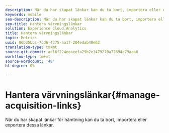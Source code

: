 ```yaml
---
description: När du har skapat länkar kan du ta bort, importera eller exportera dem.
keywords: mobile
seo-description: När du har skapat länkar kan du ta bort, importera eller exportera dem.
seo-title: Hantera värvningslänkar
solution: Experience Cloud,Analytics
title: Hantera värvningslänkar
topic: Metrics
uuid: 06b35bbc-7cd6-4375-aa17-204edab40e62
translation-type: tm+mt
source-git-commit: ae16f224eeaeefa29b2e1479270a72694c79aaa0
workflow-type: tm+mt
source-wordcount: '48'
ht-degree: 0%

---
```



# Hantera värvningslänkar{#manage-acquisition-links}

När du har skapat länkar för hämtning kan du ta bort, importera eller exportera dessa länkar.
